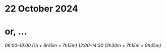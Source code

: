 # 22 October 2024
# or, …

_09:00–10:00 (1h + 6h15m = 7h15m)_
_12:00–14:30 (2h30m + 7h15m = 9h45m)_


